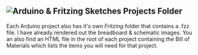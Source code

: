 ![Arduino &amp; Fritzing Sketches](https://raw.github.com/manifestinteractive/arduino/master/assets/logo.png "Arduino &amp; Fritzing Sketches")
Projects Folder
-------
Each Arduino project also has it's own *Fritzing* folder that contains a .fzz file.  I have already rendered out the breadboard & schematic images.  You an also find an HTML file in the root of each project containing the Bill of Materials which lists the items you will need for that project.